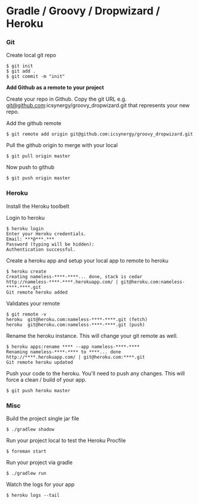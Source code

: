 # Gradle / Groovy / Dropwizard / Heroku #

### Git ###

Create local git repo

	$ git init
	$ git add .
	$ git commit -m "init"

**Add Github as a remote to your project**

Create your repo in Github. Copy the git URL e.g. git@github.com:icsynergy/groovy_dropwizard.git that represents your new repo. 

Add the github remote

	$ git remote add origin git@github.com:icsynergy/groovy_dropwizard.git

Pull the github origin to merge with your local

	$ git pull origin master

Now push to github

	$ git push origin master

### Heroku ###

Install the Heroku toolbelt

Login to heroku

	$ heroku login
	Enter your Heroku credentials.
	Email: ***@***.***
	Password (typing will be hidden): 
	Authentication successful.

Create a heroku app and setup your local app to remote to heroku

	$ heroku create
	Creating nameless-****-****... done, stack is cedar
	http://nameless-****-****.herokuapp.com/ | git@heroku.com:nameless-****-****.git
	Git remote heroku added

Validates your remote

	$ git remote -v
	heroku	git@heroku.com:nameless-****-****.git (fetch)
	heroku	git@heroku.com:nameless-****-****.git (push)

Rename the heroku instance. This will change your git remote as well.

	$ heroku apps:rename **** --app nameless-****-****
	Renaming nameless-****-**** to ****... done
	http://****.herokuapp.com/ | git@heroku.com:****.git
	Git remote heroku updated

Push your code to the heroku. You'll need to push any changes. This will force a clean / build of your app. 

	$ git push heroku master

### Misc ###

Build the project single jar file

	$ ./gradlew shadow

Run your project local to test the Heroku Procfile

	$ foreman start

Run your project via gradle

	$ ./gradlew run

Watch the logs for your app

	$ heroku logs --tail

